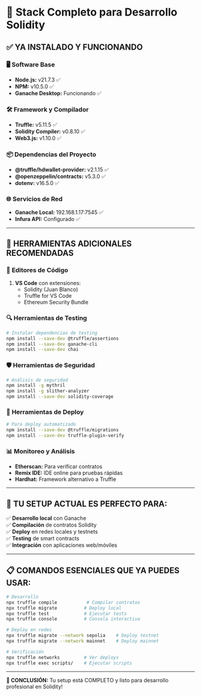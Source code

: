 # 🔧 Stack Completo para Desarrollo Solidity

## ✅ YA INSTALADO Y FUNCIONANDO

### 🖥️ **Software Base**
- **Node.js:** v21.7.3 ✅
- **NPM:** v10.5.0 ✅
- **Ganache Desktop:** Funcionando ✅

### 🛠️ **Framework y Compilador**
- **Truffle:** v5.11.5 ✅
- **Solidity Compiler:** v0.8.10 ✅
- **Web3.js:** v1.10.0 ✅

### 📦 **Dependencias del Proyecto**
- **@truffle/hdwallet-provider:** v2.1.15 ✅
- **@openzeppelin/contracts:** v5.3.0 ✅
- **dotenv:** v16.5.0 ✅

### 🌐 **Servicios de Red**
- **Ganache Local:** 192.168.1.17:7545 ✅
- **Infura API:** Configurado ✅

---

## 🚀 HERRAMIENTAS ADICIONALES RECOMENDADAS

### 📝 **Editores de Código**
1. **VS Code** con extensiones:
   - Solidity (Juan Blanco)
   - Truffle for VS Code
   - Ethereum Security Bundle

### 🔍 **Herramientas de Testing**
```bash
# Instalar dependencias de testing
npm install --save-dev @truffle/assertions
npm install --save-dev ganache-cli
npm install --save-dev chai
```

### 🛡️ **Herramientas de Seguridad**
```bash
# Análisis de seguridad
npm install -g mythril
npm install -g slither-analyzer
npm install --save-dev solidity-coverage
```

### 🎯 **Herramientas de Deploy**
```bash
# Para deploy automatizado
npm install --save-dev @truffle/migrations
npm install --save-dev truffle-plugin-verify
```

### 📊 **Monitoreo y Análisis**
- **Etherscan:** Para verificar contratos
- **Remix IDE:** IDE online para pruebas rápidas
- **Hardhat:** Framework alternativo a Truffle

---

## 🎯 TU SETUP ACTUAL ES PERFECTO PARA:

✅ **Desarrollo local** con Ganache  
✅ **Compilación** de contratos Solidity  
✅ **Deploy** en redes locales y testnets  
✅ **Testing** de smart contracts  
✅ **Integración** con aplicaciones web/móviles  

---

## 📋 COMANDOS ESENCIALES QUE YA PUEDES USAR:

```bash
# Desarrollo
npx truffle compile           # Compilar contratos
npx truffle migrate          # Deploy local
npx truffle test             # Ejecutar tests
npx truffle console          # Consola interactiva

# Deploy en redes
npx truffle migrate --network sepolia    # Deploy testnet
npx truffle migrate --network mainnet    # Deploy mainnet

# Verificación
npx truffle networks         # Ver deploys
npx truffle exec scripts/    # Ejecutar scripts
```

---

**🎉 CONCLUSIÓN:** Tu setup está COMPLETO y listo para desarrollo profesional en Solidity!
